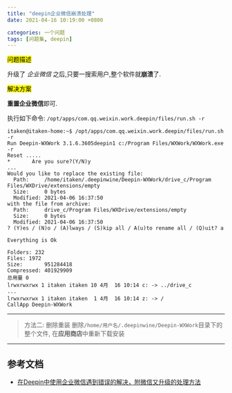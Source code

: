 ```yaml
---
title: "deepin企业微信崩溃处理"
date: 2021-04-16 10:19:00 +0800

categories: 一个问题
tags: [问题集, deepin]
---
```


<mark>问题描述</mark>

升级了 _企业微信_ 之后,只要一搜索用户,整个软件就**崩溃**了.

<mark>解决方案</mark>

**重置企业微信**即可.

执行如下命令: `/opt/apps/com.qq.weixin.work.deepin/files/run.sh -r`

```
itaken@itaken-home:~$ /opt/apps/com.qq.weixin.work.deepin/files/run.sh -r
Run Deepin-WXWork 3.1.6.3605deepin1 c:/Program Files/WXWork/WXWork.exe -r
Reset .....
*       Are you sure?(Y/N)y
...
Would you like to replace the existing file:
  Path:     /home/itaken/.deepinwine/Deepin-WXWork/drive_c/Program Files/WXDrive/extensions/empty
  Size:     0 bytes
  Modified: 2021-04-06 16:37:50
with the file from archive:
  Path:     drive_c/Program Files/WXDrive/extensions/empty
  Size:     0 bytes
  Modified: 2021-04-06 16:37:50
? (Y)es / (N)o / (A)lways / (S)kip all / A(u)to rename all / (Q)uit? a

Everything is Ok

Folders: 232
Files: 1972
Size:       951284418
Compressed: 401929909
总用量 0
lrwxrwxrwx 1 itaken itaken 10 4月  16 10:14 c: -> ../drive_c
...
lrwxrwxrwx 1 itaken itaken  1 4月  16 10:14 z: -> /
CallApp Deepin-WXWork
```

----
>方法二: 删除重装
>删除`/home/用户名/.deepinwine/Deepin-WXWork`目录下的整个文件, 在**应用商店**中重新下载安装

---
## 参考文档
- [在Deepin中使用企业微信遇到错误的解决，附微信又升级的处理方法](https://ywnz.com/linuxjc/6853.html)
